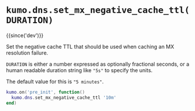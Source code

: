 # `kumo.dns.set_mx_negative_cache_ttl(DURATION)`

{{since('dev')}}

Set the negative cache TTL that should be used when caching an MX resolution
failure.

`DURATION` is either a number expressed as optionally fractional seconds,
or a human readable duration string like `"5s"` to specify the units.

The default value for this is `"5 minutes"`.

```lua
kumo.on('pre_init', function()
  kumo.dns.set_mx_negative_cache_ttl '10m'
end)
```

